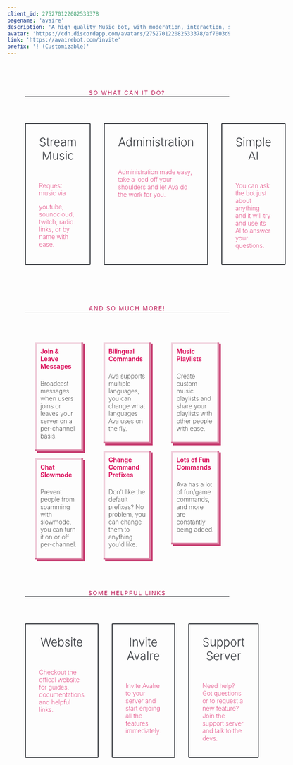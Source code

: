 ```yaml
---
client_id: 275270122082533378
pagename: 'avaire'
description: 'A high quality Music bot, with moderation, interaction, search, administration commands, highly customizable and much more! '
avatar: 'https://cdn.discordapp.com/avatars/275270122082533378/af7003d9202cdaa7f34d8bfe1692cb58.jpg'
link: 'https://avairebot.com/invite'
prefix: '! (Customizable)'
---
```

<style>#menu {background: #DC155F;}.page .page-title p {color: #DC155F;}.bot-img img {border-radius: 50%;border: 3px solid #DC155F;}.btn-orange {background-color: #DC155F;}.btn-blue {background-color: #BB1150;}.avaire {position: relative;padding: 0 20px;display: flex;flex-direction: column;}.avaire .container {width: 100%;padding-left: 20px;padding-right: 20px;}.avaire p {font-weight: 200;}.avaire a {color: #DC155F;text-decoration: none;}.avaire a.package-title, .avaire a.package-title:hover {text-decoration: none;border-bottom: none;font-weight: 700;}.avaire .third {min-height: 1px;margin-right: 15px;margin-left: 15px;flex-basis: 33.333333%;}.avaire .callout.rule {border-bottom: 1px solid #36393E;color: #BB1150;text-align: center;font-size: 13px;text-transform: uppercase;letter-spacing: 2px;position: relative;margin: 60px 0;}.avaire .callouts {margin: 0 -15px 30px;display: -webkit-box;display: flex;}.avaie .callout {display: block;}.avaire .callout.minimal {border: 2px solid #36393E;border-radius: 2px;padding: 15px 30px 20px;transition: all .2s ease;}.avaire .callout.minimal:hover {border: 2px solid #BB1150;transition: all .2s ease;}.avaire .callout.minimal .callout-head {display: flex;}.avaire .callout.minimal .callout-title {color: #36393E;font-weight: 300;font-size: 26px;margin: 0 0 30px;padding-top: 10px;-webkit-box-flex: 1;flex: 1;text-align: center;}.avaire .package .content, .longdescription .content {padding: 12px;box-shadow: 4px 4px 0 0 rgba(187, 17, 80, 0.8),inset 4px 4px 0 0 rgba(187, 17, 80, 0.2),inset -4px -4px 0 0 rgba(187, 17, 80, 0.5);}.avaire .packages {display: flex;}.avaire .package {padding: 8px;}.avaire .package-title ~ p {padding-top: 8px;}</style><section class="avaire"><div class="container"><div class="callout rule"><span class="text">So what can it do?</span></div><div class="callouts"><a href="https://avairebot.com/docs/commands#music" class="callout minimal third"><div class="callout-head"><div class="callout-title">Stream Music</div></div><p>Request music via 
youtube, soundcloud, twitch, radio links, or by name with ease.</p></a><a href="https://avairebot.com/docs/commands#administration" class="callout minimal third"><div class="callout-head"><div class="callout-title">Administration</div></div><p>Administration made easy, take a load off your shoulders and let Ava do the work for you.</p></a><a href="https://avairebot.com/docs/commands#ai" class="callout minimal third"><div class="callout-head"><div class="callout-title">Simple AI</div></div><p>You can ask the bot just about anything and it will try and use its AI to answer your questions.</p></a></div></div><div class="container"><div class="callout rule"><span class="text">And so much more!</span></div><div class="packages"><div class="third"><div class="package"><div class="content"><a href="https://avairebot.com/docs/commands#channel" class="package-title">Join & Leave Messages</a><p>Broadcast messages when users joins or leaves your server on a per-channel basis.</p></div></div><div class="package"><div class="content"><a href="https://avairebot.com/docs/commands#slowmode" class="package-title">Chat Slowmode</a><p>Prevent people from spamming with slowmode, you can turn it on or off per-channel.</p></div></div></div><div class="third"><div class="package"><div class="content"><a href="https://avairebot.com/docs/commands#language" class="package-title">Bilingual Commands</a><p>Ava supports multiple languages, you can change what languages Ava uses on the fly.</p></div></div><div class="package"><div class="content"><a href="https://avairebot.com/docs/master/commands#changeprefix" class="package-title">Change Command Prefixes</a><p>Don't like the default prefixes? No problem, you can change them to anything you'd like.</p></div></div></div><div class="third"><div class="package"><div class="content"><a href="https://avairebot.com/docs/commands#playlist" class="package-title">Music Playlists</a><p>Create custom music playlists and share your playlists with other people with ease.</p></div></div><div class="package last"><div class="content"><a href="https://avairebot.com/docs/commands#fun" class="package-title">Lots of Fun Commands</a><p>Ava has a lot of fun/game commands, and more are constantly being added.</p></div></div></div></div></div><div class="container"><div class="callout rule"><span class="text">Some helpful links</span></div><div class="callouts"><a href="https://avairebot.com/" class="callout minimal third"><div class="callout-head"><div class="callout-title">Website</div></div><p>Checkout the offical website for guides, documentations and helpful links.</p></a><a href="https://avairebot.com/invite" class="callout minimal third"><div class="callout-head"><div class="callout-title">Invite AvaIre</div></div><p>Invite AvaIre to your server and start enjoing all the features immediately.</p></a><a href="https://avairebot.com/support" class="callout minimal third"><div class="callout-head"><div class="callout-title">Support Server</div></div><p>Need help? Got questions or to request a new feature? Join the support server and talk to the devs.</p></a></div></div></section>
<!--
This data was imported from ls.terminal.ink
-->
